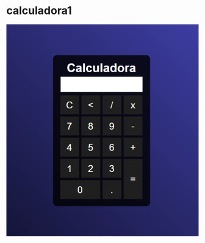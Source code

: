 # calculadora1



<a href="https://tutugt.github.io/calculadora1/"><img src="calc.png" class="media-object  img-responsive img-thumbnail" target="_blank"></a>


